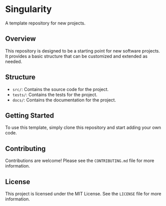 # Singularity

A template repository for new projects.

## Overview

This repository is designed to be a starting point for new software projects. It provides a basic structure that can be customized and extended as needed.

## Structure

*   `src/`: Contains the source code for the project.
*   `tests/`: Contains the tests for the project.
*   `docs/`: Contains the documentation for the project.

## Getting Started

To use this template, simply clone this repository and start adding your own code.

## Contributing

Contributions are welcome! Please see the `CONTRIBUTING.md` file for more information.

## License

This project is licensed under the MIT License. See the `LICENSE` file for more information.